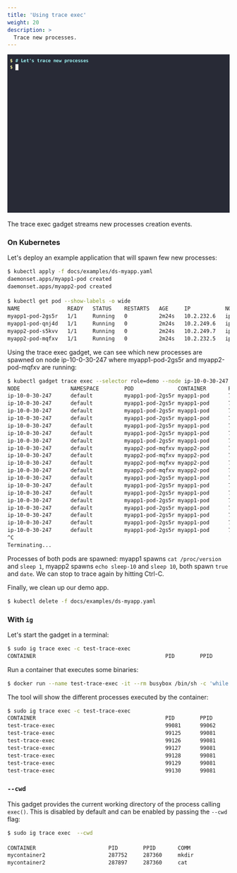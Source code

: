 ```yaml
---
title: 'Using trace exec'
weight: 20
description: >
  Trace new processes.
---
```


![Screencast of the trace exec gadget](exec.gif)

The trace exec gadget streams new processes creation events.

### On Kubernetes

Let's deploy an example application that will spawn few new processes:

```bash
$ kubectl apply -f docs/examples/ds-myapp.yaml
daemonset.apps/myapp1-pod created
daemonset.apps/myapp2-pod created

$ kubectl get pod --show-labels -o wide
NAME               READY   STATUS    RESTARTS   AGE     IP           NODE             LABELS
myapp1-pod-2gs5r   1/1     Running   0          2m24s   10.2.232.6   ip-10-0-30-247   myapp=app-one,name=myapp1-pod,role=demo
myapp1-pod-qnj4d   1/1     Running   0          2m24s   10.2.249.6   ip-10-0-44-74    myapp=app-one,name=myapp1-pod,role=demo
myapp2-pod-s5kvv   1/1     Running   0          2m24s   10.2.249.7   ip-10-0-44-74    myapp=app-two,name=myapp2-pod,role=demo
myapp2-pod-mqfxv   1/1     Running   0          2m24s   10.2.232.5   ip-10-0-30-247   myapp=app-two,name=myapp2-pod,role=demo

```

Using the trace exec gadget, we can see which new processes are spawned on node
ip-10-0-30-247 where myapp1-pod-2gs5r and myapp2-pod-mqfxv are running:

```bash
$ kubectl gadget trace exec --selector role=demo --node ip-10-0-30-247
NODE                NAMESPACE        POD              CONTAINER       PID     PPID    COMM            RET ARGS
ip-10-0-30-247      default          myapp1-pod-2gs5r myapp1-pod      728770  728166  date              0 /bin/date
ip-10-0-30-247      default          myapp1-pod-2gs5r myapp1-pod      728771  728166  cat               0 /bin/cat /proc/version
ip-10-0-30-247      default          myapp1-pod-2gs5r myapp1-pod      728772  728166  sleep             0 /bin/sleep 1
ip-10-0-30-247      default          myapp1-pod-2gs5r myapp1-pod      728802  728166  true              0 /bin/true
ip-10-0-30-247      default          myapp1-pod-2gs5r myapp1-pod      728803  728166  date              0 /bin/date
ip-10-0-30-247      default          myapp1-pod-2gs5r myapp1-pod      728804  728166  cat               0 /bin/cat /proc/version
ip-10-0-30-247      default          myapp1-pod-2gs5r myapp1-pod      728805  728166  sleep             0 /bin/sleep 1
ip-10-0-30-247      default          myapp2-pod-mqfxv myapp2-pod      728832  728052  true              0 /bin/true
ip-10-0-30-247      default          myapp2-pod-mqfxv myapp2-pod      728833  728052  date              0 /bin/date
ip-10-0-30-247      default          myapp2-pod-mqfxv myapp2-pod      728834  728052  echo              0 /bin/echo sleep-10
ip-10-0-30-247      default          myapp2-pod-mqfxv myapp2-pod      728835  728052  sleep             0 /bin/sleep 10
ip-10-0-30-247      default          myapp1-pod-2gs5r myapp1-pod      728836  728166  true              0 /bin/true
ip-10-0-30-247      default          myapp1-pod-2gs5r myapp1-pod      728837  728166  date              0 /bin/date
ip-10-0-30-247      default          myapp1-pod-2gs5r myapp1-pod      728838  728166  cat               0 /bin/cat /proc/version
ip-10-0-30-247      default          myapp1-pod-2gs5r myapp1-pod      728839  728166  sleep             0 /bin/sleep 1
ip-10-0-30-247      default          myapp1-pod-2gs5r myapp1-pod      728880  728166  true              0 /bin/true
ip-10-0-30-247      default          myapp1-pod-2gs5r myapp1-pod      728881  728166  date              0 /bin/date
ip-10-0-30-247      default          myapp1-pod-2gs5r myapp1-pod      728882  728166  cat               0 /bin/cat /proc/version
ip-10-0-30-247      default          myapp1-pod-2gs5r myapp1-pod      728883  728166  sleep             0 /bin/sleep 1
^C
Terminating...
```
Processes of both pods are spawned: myapp1 spawns `cat /proc/version` and `sleep 1`,
myapp2 spawns `echo sleep-10` and `sleep 10`, both spawn `true` and `date`.
We can stop to trace again by hitting Ctrl-C.

Finally, we clean up our demo app.

```bash
$ kubectl delete -f docs/examples/ds-myapp.yaml
```

### With `ig`

Let's start the gadget in a terminal:

```bash
$ sudo ig trace exec -c test-trace-exec
CONTAINER                                         PID        PPID       COMM             RET ARGS
```

Run a container that executes some binaries:

```bash
$ docker run --name test-trace-exec -it --rm busybox /bin/sh -c 'while /bin/true ; do whoami ; sleep 3 ; done'
```

The tool will show the different processes executed by the container:

```bash
$ sudo ig trace exec -c test-trace-exec
CONTAINER                                         PID        PPID       COMM             RET ARGS
test-trace-exec                                   99081      99062      sh               0   /bin/sh -c while /bin/true ; do whoami ; sleep 3 ; done
test-trace-exec                                   99125      99081      true             0   /bin/true
test-trace-exec                                   99126      99081      whoami           0   /bin/whoami
test-trace-exec                                   99127      99081      sleep            0   /bin/sleep 3
test-trace-exec                                   99128      99081      true             0   /bin/true
test-trace-exec                                   99129      99081      whoami           0   /bin/whoami
test-trace-exec                                   99130      99081      sleep            0   /bin/sleep 3
```

### `--cwd`

This gadget provides the current working directory of the process calling `exec()`. This is disabled
by default and can be enabled by passing the `--cwd` flag:

```bash
$ sudo ig trace exec  --cwd

CONTAINER                       PID        PPID       COMM              RET ARGS                                      CWD
mycontainer2                    287752     287360     mkdir             0   /bin/mkdir -p /tmp/bar/foo/               /
mycontainer2                    287897     287360     cat               0   /bin/cat /dev/null                        /tmp/bar/foo
